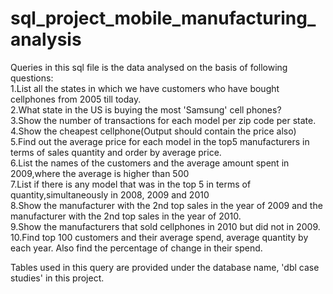 # sql_project_mobile_manufacturing_analysis

Queries in this sql file is the data analysed on the basis of following questions:<br/>
1.List all the states in which we have customers who have bought cellphones from 2005 till today.<br/>
2.What state in the US is buying the most 'Samsung' cell phones?<br/>
3.Show the number of transactions for each model per zip code per state.<br/>
4.Show the cheapest cellphone(Output should contain the price also)<br/>
5.Find out the average price for each model in the top5 manufacturers in terms of sales quantity and order by average price.<br/>
6.List the names of the customers and the average amount spent in 2009,where the average is higher than 500<br/>
7.List if there is any model that was in the top 5 in terms of quantity,simultaneously in 2008, 2009 and 2010<br/>
8.Show the manufacturer with the 2nd top sales in the year of 2009 and the manufacturer with the 2nd top sales in the year of 2010.<br/>
9.Show the manufacturers that sold cellphones in 2010 but did not in 2009.<br/>
10.Find top 100 customers and their average spend, average quantity by each year. Also find the percentage of change in their spend.<br/>

Tables used in this query are provided under the database name, 'dbl case studies' in this project.

